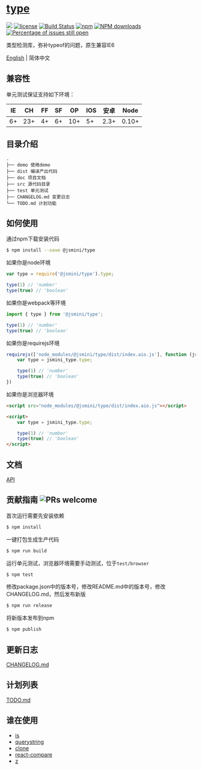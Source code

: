 # [type](https://github.com/jsmini/type)

[![](https://img.shields.io/badge/Powered%20by-jslib%20base-brightgreen.svg)](https://github.com/yanhaijing/jslib-base)
[![license](https://img.shields.io/badge/license-MIT-blue.svg)](https://github.com/jsmini/type/blob/master/LICENSE)
[![Build Status](https://travis-ci.org/jsmini/type.svg?branch=master)](https://travis-ci.org/jsmini/type)
[![npm](https://img.shields.io/badge/npm-0.8.0-orange.svg)](https://www.npmjs.com/package/@jsmini/type)
[![NPM downloads](http://img.shields.io/npm/dm/@jsmini/type.svg?style=flat-square)](http://www.npmtrends.com/@jsmini/type)
[![Percentage of issues still open](http://isitmaintained.com/badge/open/jsmini/type.svg)](http://isitmaintained.com/project/jsmini/type "Percentage of issues still open")

类型检测库，弥补typeof的问题，原生兼容IE6

[English](./README.md) | 简体中文

## 兼容性
单元测试保证支持如下环境：

| IE   | CH   | FF   | SF   | OP   | IOS  | 安卓   | Node  |
| ---- | ---- | ---- | ---- | ---- | ---- | ---- | ----- |
| 6+   | 23+  | 4+   | 6+   | 10+  | 5+   | 2.3+ | 0.10+ |


## 目录介绍

```
.
├── demo 使用demo
├── dist 编译产出代码
├── doc 项目文档
├── src 源代码目录
├── test 单元测试
├── CHANGELOG.md 变更日志
└── TODO.md 计划功能
```

## 如何使用
通过npm下载安装代码

```bash
$ npm install --save @jsmini/type
```

如果你是node环境

```js
var type = require('@jsmini/type').type;

type(1) // 'number'
type(true) // 'boolean'
```

如果你是webpack等环境

```js
import { type } from '@jsmini/type';

type(1) // 'number'
type(true) // 'boolean'
```

如果你是requirejs环境

```js
requirejs(['node_modules/@jsmini/type/dist/index.aio.js'], function (jsmini_type) {
    var type = jsmini_type.type;

    type(1) // 'number'
    type(true) // 'boolean'
})
```

如果你是浏览器环境

```html
<script src="node_modules/@jsmini/type/dist/index.aio.js"></script>

<script>
    var type = jsmini_type.type;

    type(1) // 'number'
    type(true) // 'boolean'
</script>
```

## 文档
[API](https://github.com/jsmini/type/blob/master/doc/api.md)

## 贡献指南  ![PRs welcome](<https://img.shields.io/badge/PRs-welcome-brightgreen.svg>)
首次运行需要先安装依赖

```bash
$ npm install
```

一键打包生成生产代码

```bash
$ npm run build
```

运行单元测试，浏览器环境需要手动测试，位于`test/browser`

```bash
$ npm test
```

修改package.json中的版本号，修改README.md中的版本号，修改CHANGELOG.md，然后发布新版

```bash
$ npm run release
```

将新版本发布到npm

```bash
$ npm publish
```

## 更新日志
[CHANGELOG.md](https://github.com/jsmini/type/blob/master/CHANGELOG.md)

## 计划列表
[TODO.md](https://github.com/jsmini/type/blob/master/TODO.md)

## 谁在使用

- [is](https://github.com/jsmini/is)
- [querystring](https://github.com/jsmini/querystring)
- [clone](https://github.com/jsmini/clone)
- [react-compare](https://github.com/fXy-during/react-compare)
- [z](https://github.com/PinghuaZhuang/z)
